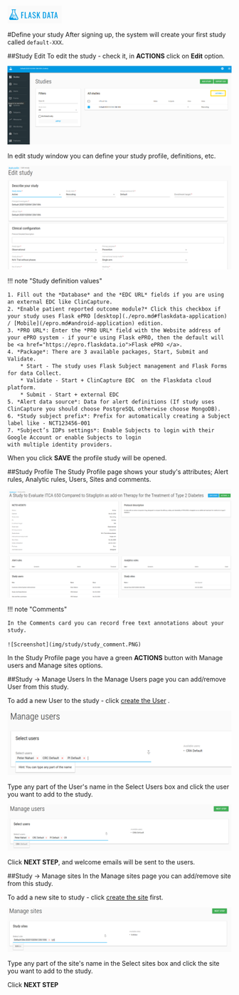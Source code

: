 <a href="https://www.flaskdata.io">![Screenshot](img/flaskdata_logo.PNG)</a>

#Define your study
After signing up, the system will create your first study called `default-XXX`.

##Study Edit
To edit the study - check it, in **ACTIONS** click on **Edit** option.

![Screenshot](img/study/studies_index_actions.PNG)

 In edit study window you can define your study profile, definitions, etc.

 ![Screenshot](img/study/edit_study.PNG)

!!! note "Study definition values"

    1. Fill out the *Database* and the *EDC URL* fields if you are using an external EDC like ClinCapture.
    2. *Enable patient reported outcome module?* Click this checkbox if your study uses Flask ePRO [desktop](./epro.md#flaskdata-application) / [Mobile](/epro.md#android-application) edition.
    3. *PRO URL*: Enter the *PRO URL* field with the Website address of your ePRO system - if your'e using Flask ePRO, then the default will be <a href="https://epro.flaskdata.io">Flask ePRO </a>.
    4. *Package*: There are 3 available packages, Start, Submit and Validate.
        * Start - The study uses Flask Subject management and Flask Forms for data Collect.
        * Validate - Start + ClinCapture EDC  on the Flaskdata cloud platform.
        * Submit - Start + external EDC
    5. *Alert data source*: Data for alert definitions (If study uses ClinCapture you should choose PostgreSQL otherwise choose MongoDB).
    6. *Study subject prefix*: Prefix for automatically creating a Subject label like - NCT123456-001
    7. *Subject’s IDPs settings*: Enable Subjects to login with their Google Account or enable Subjects to login
    with multiple identity providers.

When you click **SAVE** the profile study will be opened.

##Study Profile
The Study Profile page shows your study's attributes; Alert rules, Analytic rules, Users, Sites and comments.

  ![Screenshot](img/study/study_profile.PNG)

!!! note "Comments"

    In the Comments card you can record free text annotations about your study.

    ![Screenshot](img/study/study_comment.PNG)

In the Study Profile page you have a green **ACTIONS**  button with Manage users and Manage sites options.

##Study -> Manage Users
In the Manage Users page you can add/remove User from this study.

To add a new User to the study - click [create the User](./manage_users.md#add-user) .

![Screenshot](img/study/study_manage_users.PNG)

Type any part of the User's name in the Select Users box and click the user you want to add to the study.

![Screenshot](img/study/study_mange_users_type.PNG)

Click **NEXT STEP**, and welcome emails will be sent to the users.

##Study -> Manage sites
In the Manage sites page you can add/remove site from this study.

To add a new site to study - click [create the site](./manage_sites.md#add-a-new-site) first.

![Screenshot](img/study/study_manage_sites.PNG)

Type any part of the site's name in the Select sites box and click the site you want to add to the study.

Click **NEXT STEP**
